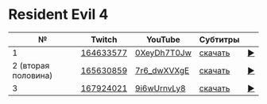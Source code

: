 # Resident Evil 4

| № | Twitch | YouTube | Субтитры | |
| --- | --- | --- | --- | --- |
| 1 | [164633577](https://www.twitch.tv/videos/164633577) | [0XeyDh7T0Jw](https://www.youtube.com/watch?v=0XeyDh7T0Jw) | [скачать](../chats/v164633577.ass) | [▶](../src/player.html?v=0XeyDh7T0Jw&s=164633577) |
| 2 (вторая половина) | [165630859](https://www.twitch.tv/videos/165630859) | [7r6_dwXVXgE](https://www.youtube.com/watch?v=7r6_dwXVXgE) | [скачать](../chats/v165630859.ass) | [▶](../src/player.html?v=7r6_dwXVXgE&s=165630859) |
| 3 | [167924021](https://www.twitch.tv/videos/167924021) | [9i6wUrnvLy8](https://www.youtube.com/watch?v=9i6wUrnvLy8) | [скачать](../chats/v167924021.ass) | [▶](../src/player.html?v=9i6wUrnvLy8&s=167924021) |
